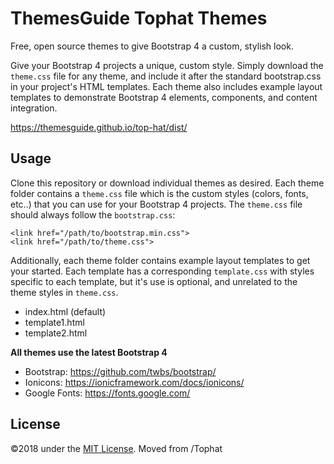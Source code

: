 # ThemesGuide Tophat Themes

Free, open source themes to give Bootstrap 4 a custom, stylish look.

Give your Bootstrap 4 projects a unique, custom style. Simply download the `theme.css` file for any 
theme, and include it after the standard bootstrap.css in your project's HTML templates. 
Each theme also includes example layout templates to demonstrate Bootstrap 4 elements, components, and content integration.

https://themesguide.github.io/top-hat/dist/

## Usage

Clone this repository or download individual themes as desired. Each theme folder contains a `theme.css` file which is the 
custom styles (colors, fonts, etc..) that you can use for your Bootstrap 4 projects. The `theme.css` file should always follow
the `bootstrap.css`:

```
<link href="/path/to/bootstrap.min.css">
<link href="/path/to/theme.css">

```

Additionally, each theme folder contains example layout templates to get your started. Each template has a corresponding `template.css`
 with styles specific to each template, but it's use is optional, and unrelated to the theme styles in `theme.css`.

- index.html (default)
- template1.html
- template2.html

**All themes use the latest Bootstrap 4**

- Bootstrap: <https://github.com/twbs/bootstrap/>
- Ionicons: <https://ionicframework.com/docs/ionicons/>
- Google Fonts: <https://fonts.google.com/>

## License

©2018 under the [MIT License](https://opensource.org/licenses/MIT). Moved from /Tophat
